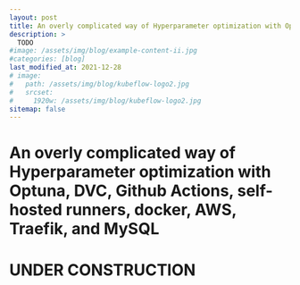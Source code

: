 ```yaml
---
layout: post
title: An overly complicated way of Hyperparameter optimization with Optuna, DVC, Github Actions, self-hosted runners, docker, AWS, Traefik, and MySQL 
description: >
  TODO
#image: /assets/img/blog/example-content-ii.jpg
#categories: [blog]
last_modified_at: 2021-12-28 
# image: 
#   path: /assets/img/blog/kubeflow-logo2.jpg
#   srcset:
#     1920w: /assets/img/blog/kubeflow-logo2.jpg
sitemap: false
---
```


# An overly complicated way of Hyperparameter optimization with Optuna, DVC, Github Actions, self-hosted runners, docker, AWS, Traefik, and MySQL

# UNDER CONSTRUCTION

